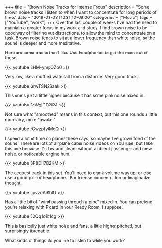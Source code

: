+++
title = "Brown Noise Tracks for Intense Focus"
description = "Some brown noise tracks I listen to when I want to concentrate for long periods of time."
date = "2019-03-08T12:31:10-06:00"
categories = ["Music"]
tags = ["YouTube", "work"]
+++
Over the last couple of weeks I've had the need to maintain a greater focus in my work and study. I find brown noise to be good way of filtering out distractions, to allow the mind to concentrate on a task. Brown noise tends to sit at a lower frequency than white noise, so the sound is deeper and more meditative. 

Here are some tracks that I like. Use headphones to get the most out of these.

{{< youtube SHM-ympOZo0 >}}

Very low, like a muffled waterfall from a distance. Very good track.
<!--more-->
{{< youtube GrwTSN2Saak >}}

This one's just a little higher because it has some pink noise mixed in.

{{< youtube FcWgjCDPiP4 >}}

Not sure what "smoothed" means in this context, but this one sounds a little more airy, more "awake."

{{< youtube -GwzpfytMcQ >}}

I spend a lot of time on planes these days, so maybe I've grown fond of the sound. There are lots of airplane cabin noise videos on YouTube, but I like this one because it's low and clean; without ambient passenger and crew noise, or noticeable engine hum. 

{{< youtube BP8DiI7D2KM >}}

The deepest track in this set. You'll need to crank volume way up, or else use a good pair of headphones. For intense concentration or imaginative thought.

{{< youtube gpvznAiKblU >}}

Has a little bit of "wind passing through a pipe" mixed in. You can pretend you're relaxing with Picard in your Ready Room, I suppose.

{{< youtube 52Qq1o1b1cg >}}

This is basically just white noise and fans, a little higher pitched, but surprisingly listenable.

What kinds of things do you like to listen to while you work?

